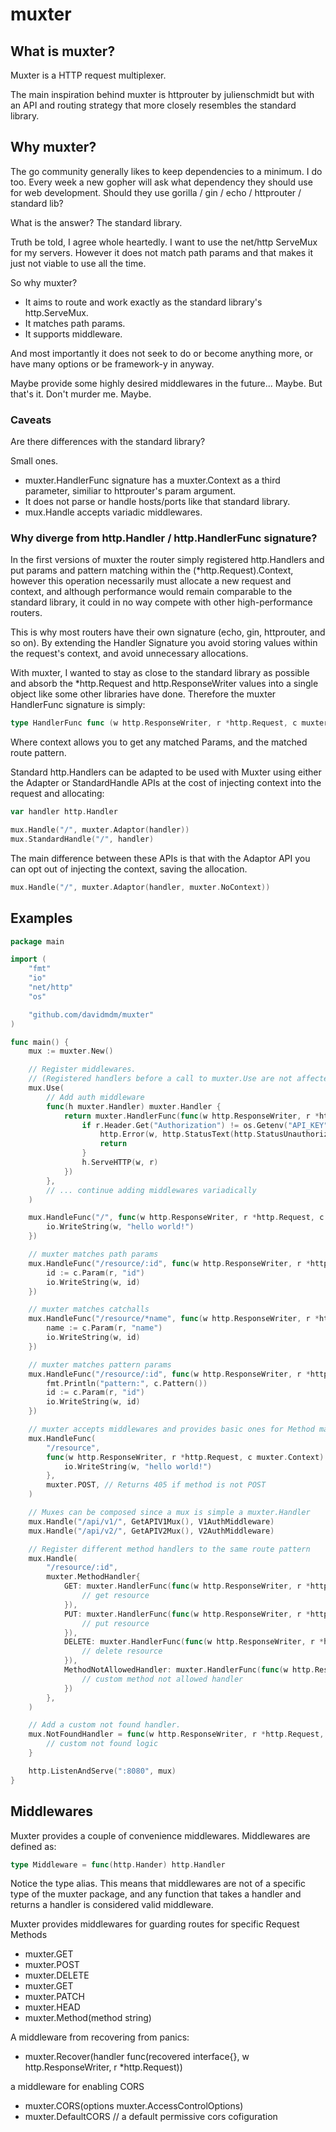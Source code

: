 # muxter

## What is muxter?

Muxter is a HTTP request multiplexer.

The main inspiration behind muxter is httprouter by julienschmidt but with an API and routing strategy that more closely resembles the standard library.

## Why muxter?

The go community generally likes to keep dependencies to a minimum. I do too.
Every week a new gopher will ask what dependency they should use for web development.
Should they use gorilla / gin / echo / httprouter / standard lib?

What is the answer? The standard library.

Truth be told, I agree whole heartedly.
I want to use the net/http ServeMux for my servers.
However it does not match path params and that makes it just not viable to use all the time.

So why muxter?

- It aims to route and work exactly as the standard library's http.ServeMux.
- It matches path params.
- It supports middleware.

And most importantly it does not seek to do or become anything more,
or have many options or be framework-y in anyway.

Maybe provide some highly desired middlewares in the future... Maybe.
But that's it. Don't murder me. Maybe.

### Caveats

Are there differences with the standard library?

Small ones.

- muxter.HandlerFunc signature has a muxter.Context as a third parameter, similiar to httprouter's param argument.
- It does not parse or handle hosts/ports like that standard library.
- mux.Handle accepts variadic middlewares.

### Why diverge from http.Handler / http.HandlerFunc signature?

In the first versions of muxter the router simply registered http.Handlers and put params and pattern matching within the (\*http.Request).Context, however this operation necessarily must allocate a new request and context, and although performance would remain comparable to the standard library, it could in no way compete with other high-performance routers.

This is why most routers have their own signature (echo, gin, httprouter, and so on). By extending the Handler Signature you avoid storing values within the request's context, and avoid unnecessary allocations.

With muxter, I wanted to stay as close to the standard library as possible and absorb the \*http.Request and http.ResponseWriter values into a single object like some other libraries have done. Therefore the muxter HandlerFunc signature is simply:

```go
type HandlerFunc func (w http.ResponseWriter, r *http.Request, c muxter.Context)
```

Where context allows you to get any matched Params, and the matched route pattern.

Standard http.Handlers can be adapted to be used with Muxter using either the Adapter or StandardHandle APIs at the cost of injecting context into the request and allocating:

```go
var handler http.Handler

mux.Handle("/", muxter.Adaptor(handler))
mux.StandardHandle("/", handler)
```

The main difference between these APIs is that with the Adaptor API you can opt out of injecting the context, saving the allocation.

```go
mux.Handle("/", muxter.Adaptor(handler, muxter.NoContext))
```

## Examples

```go
package main

import (
	"fmt"
	"io"
	"net/http"
	"os"

	"github.com/davidmdm/muxter"
)

func main() {
	mux := muxter.New()

	// Register middlewares.
	// (Registered handlers before a call to muxter.Use are not affected but handlers registered after are)
	mux.Use(
		// Add auth middleware
		func(h muxter.Handler) muxter.Handler {
			return muxter.HandlerFunc(func(w http.ResponseWriter, r *http.Request, c muxter.Context) {
				if r.Header.Get("Authorization") != os.Getenv("API_KEY") {
					http.Error(w, http.StatusText(http.StatusUnauthorized), http.StatusUnauthorized)
					return
				}
				h.ServeHTTP(w, r)
			})
		},
		// ... continue adding middlewares variadically
	)

	mux.HandleFunc("/", func(w http.ResponseWriter, r *http.Request, c muxter.Context) {
		io.WriteString(w, "hello world!")
	})

	// muxter matches path params
	mux.HandleFunc("/resource/:id", func(w http.ResponseWriter, r *http.Request, c muxter.Context) {
		id := c.Param(r, "id")
		io.WriteString(w, id)
	})

	// muxter matches catchalls
	mux.HandleFunc("/resource/*name", func(w http.ResponseWriter, r *http.Request, c muxter.Context) {
		name := c.Param(r, "name")
		io.WriteString(w, id)
	})

	// muxter matches pattern params
	mux.HandleFunc("/resource/:id", func(w http.ResponseWriter, r *http.Request, c muxter.Context) {
		fmt.Println("pattern:", c.Pattern())
		id := c.Param(r, "id")
		io.WriteString(w, id)
	})

	// muxter accepts middlewares and provides basic ones for Method matching.
	mux.HandleFunc(
		"/resource",
		func(w http.ResponseWriter, r *http.Request, c muxter.Context) {
			io.WriteString(w, "hello world!")
		},
		muxter.POST, // Returns 405 if method is not POST
	)

	// Muxes can be composed since a mux is simple a muxter.Handler
	mux.Handle("/api/v1/", GetAPIV1Mux(), V1AuthMiddleware)
	mux.Handle("/api/v2/", GetAPIV2Mux(), V2AuthMiddleware)

	// Register different method handlers to the same route pattern
	mux.Handle(
		"/resource/:id",
		muxter.MethodHandler{
			GET: muxter.HandlerFunc(func(w http.ResponseWriter, r *http.Request, c muxter.Context) {
				// get resource
			}),
			PUT: muxter.HandlerFunc(func(w http.ResponseWriter, r *http.Request, c muxter.Context) {
				// put resource
			}),
			DELETE: muxter.HandlerFunc(func(w http.ResponseWriter, r *http.Request, c muxter.Context) {
				// delete resource
			}),
			MethodNotAllowedHandler: muxter.HandlerFunc(func(w http.ResponseWriter, r *http.Request, c muxter.Context) {
				// custom method not allowed handler
 			})
		},
	)

	// Add a custom not found handler.
	mux.NotFoundHandler = func(w http.ResponseWriter, r *http.Request, c muxter.Context) {
		// custom not found logic
	}

	http.ListenAndServe(":8080", mux)
}
```

## Middlewares

Muxter provides a couple of convenience middlewares. Middlewares are defined as:

```go
type Middleware = func(http.Hander) http.Handler
```

Notice the type alias. This means that middlewares are not of a specific type of the muxter package,
and any function that takes a handler and returns a handler is considered valid middleware.

Muxter provides middlewares for guarding routes for specific Request Methods

- muxter.GET
- muxter.POST
- muxter.DELETE
- muxter.GET
- muxter.PATCH
- muxter.HEAD
- muxter.Method(method string)

A middleware from recovering from panics:

- muxter.Recover(handler func(recovered interface{}, w http.ResponseWriter, r \*http.Request))

a middleware for enabling CORS

- muxter.CORS(options muxter.AccessControlOptions)
- muxter.DefaultCORS // a default permissive cors cofiguration
